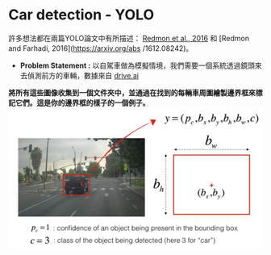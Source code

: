 # Car detection - YOLO

許多想法都在兩篇YOLO論文中有所描述： [Redmon et al., 2016](https://arxiv.org/abs/1506.02640) 和 [Redmon and Farhadi, 2016](https://arxiv.org/abs /1612.08242)。

- **Problem Statement  :** 
以自駕車做為模擬情境，我們需要一個系統透過鏡頭來去偵測前方的車輛，數據來自 [drive.ai](https://www.drive.ai/)

**將所有這些圖像收集到一個文件夾中，並通過在找到的每輛車周圍繪製邊界框來標記它們。這是你的邊界框的樣子的一個例子。**
![box_label](https://github.com/s90210jacklen/YOLO-object-detection/blob/master/nb_images/box_label.png)
